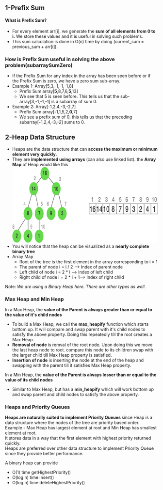 <h2>1-Prefix Sum</h2>
<h4>What is Prefix Sum?</h4>
<p>
<ul>
    <li>For every element arr[i], we generate the <b>sum of all elements from 0 to i.</b> We store these values and it is useful in solving such problems.</li>
    <li>This sum calculation is done in O(n) time by doing (current_sum = previous_sum + arr[i]).</li>
</ul>
</p>
<h3>How is Prefix Sum useful in solving the above problem(subarraySumZero)</h3>
<p>
    <ul>
        <li>If the Prefix Sum for any index in the array has been seen before or if the Prefix Sum is zero, we have a zero sum sub-array.</li>
        <li>Example 1: Array[5,3,-1,-1,-1,8]
            <ul>
                <li>Prefix Sum array[<b>5</b>,8,7,6,<b>5</b>,13]</li>
                <li>We see that 5 is seen before. This tells us that the sub-array[3,-1,-1,-1] is a subarray of sum 0.</li>
            </ul>
        </li>
        <li>Example 2: Array[-1,2,4,-3,-2,7]
            <ul>
                <li>Prefix Sum array[-1,1,5,2,<b>0</b>,7]</li>
                <li>We see a prefix sum of 0. this tells us that the preceding subarray[-1,2,4,-3,-2] sums to 0.</li>
            </ul>
        </li>
    </ul>
</p>
<h2>2-Heap Data Structure</h2>
<ul>
    <li>Heaps are the data structure that can <b>access the maximum or minimum element very quickly.</b> </li>
    <li>They are <b>implemented using arrays</b> (can also use linked list). the <b>Array Map</b> of Heap would like this </li>
    <img src = "heap.png" height="250px">
    <li>You will notice that the heap can be visualized as a <b>nearly complete binary tree</b></li>
    <li>Array Map
        <ul>
            <li>Root of the tree is the first element in the array corresponding to i = 1</li>
            <li>The parent of node i = i / 2 --> Index of parent node</li>
            <li>Left child of node i = 2 * i --> Index of left child</li>
            <li>Right child of node i = 2 * i  + 1--> Index of right child</li>
        </ul>
    </li>
</ul>
<p>Note: <i>We are using a Binary Heap here. There are other types as well.</i></p>
<h3>Max Heap and Min Heap</h3>
<p>In a Max Heap, the <b>value of the Parent is always greater than or equal to the value of it's child nodes</b></p>
<p>
    <ul>
        <li>To build a Max Heap, we call the <b>max_heapify</b> function which starts bottom up. It will compare and swap parent with it's child nodes to satisfy the above property. Doing this repeatedly till the root creates a Max Heap.</li>
        <li><b>Removal of node </b>is remval of the root node. Upon doing this we move the last heap node to root. compare this node to its children swap with the larger child till Max Heap property is satisfied.</li>
        <li><b>Insertion of node</b> is inserting the node at the end of the heap and swapping with the parent till it satisfies Max Heap property.</li>
    </ul>
</p>
<p>
In a Min Heap, the <b> value of the Parent is always lesser than or equal to the value of its child nodes</b>
<ul>
<li>Similar to Max Heap, but has a <b>min_heapify</b> which will work bottom up and swap parent and child nodes to satisfy the above property. </li>
</ul>  
</p>
<h3>Heaps and Priority Queues</h3>
<p><b>Heaps are naturally suited to implement Priority Queues </b> since Heap is a data structure where the nodes of the tree are priority based order.<br>
Example - Max Heap has largest element at root and Min Heap has smallest element at root.<br>
It stores data in a way that the first element with highest priority returned quickly.<br>
Heaps are preferred over other data structure to implement Priority Queue since they provide better performance.<br>
</p>
A binary heap can provide
<ul>
    <li>O(1) time getHighestPriority()</li>
    <li>O(log n) time insert()</li>
    <li>O(log n) time deleteHighestPriority()</li>
</ul>